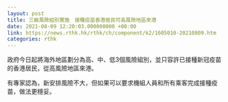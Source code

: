 ```yaml
---
layout: post
title: 三級風險組別實施　接種疫苗香港居民可高風險地區來港
date: 2021-08-09 12:20:03.000000000 +08:00
link: https://news.rthk.hk/rthk/ch/component/k2/1605010-20210809.htm
categories: rthk
---
```


政府今日起將海外地區劃分為高、中、低3個風險組別，並只容許已接種新冠疫苗的香港居民，從高風險地區來港。

有專家認為，新安排風險不大，但如果可以要求機組人員和所有乘客完成接種疫苗，做法更穩妥。
